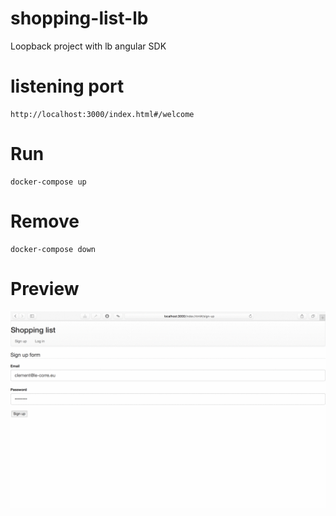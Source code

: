# shopping-list-lb

Loopback project with lb angular SDK

# listening port

```
http://localhost:3000/index.html#/welcome
```

# Run

```
docker-compose up
```


# Remove

```
docker-compose down
```


# Preview

![preview shopping list](preview.gif?raw=true "preview shopping list")

